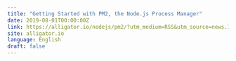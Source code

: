 ```yaml
---
title: "Getting Started with PM2, the Node.js Process Manager"
date: 2019-08-01T00:00:00Z
link: https://alligator.io/nodejs/pm2/?utm_medium=RSS&utm_source=news.12bit.vn
site: alligator.io
language: English
draft: false
---
```


